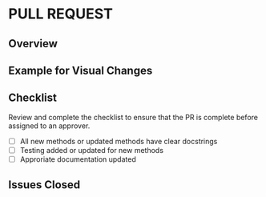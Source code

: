 # PULL REQUEST

## Overview

## Example for Visual Changes
<!--
For user facing features please provide proof that the format is as expected.
Screen shots and/or asciinema recordings are very helpful.
-->

## Checklist
Review and complete the checklist to ensure that the PR is complete before assigned to an approver.
 - [ ] All new methods or updated methods have clear docstrings
 - [ ] Testing added or updated for new methods
 - [ ] Approriate documentation updated

## Issues Closed
<!--
Use the `Closes` keyword to automatically close the issue on merge.
Example: Closes #XXXX
-->
